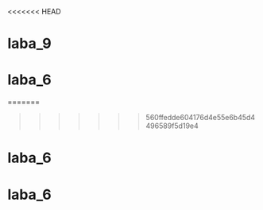 <<<<<<< HEAD
# laba_9
# laba_6
=======
>>>>>>> 560ffedde604176d4e55e6b45d4496589f5d19e4
# laba_6
# laba_6

